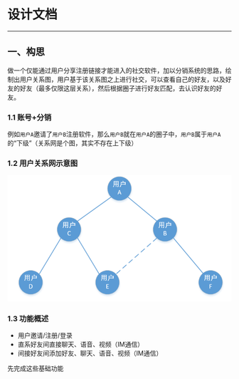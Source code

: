 # 设计文档

- - - 

## 一、构思

做一个仅能通过用户分享注册链接才能进入的社交软件，加以分销系统的思路，绘制出用户关系图，用户基于该关系图之上进行社交，可以查看自己的好友，以及好友的好友（最多仅限这层关系），然后根据圈子进行好友匹配，去认识好友的好友。

### 1.1 账号+分销

例如`用户A`邀请了`用户B`注册软件，那么`用户B`就在`用户A`的圈子中，`用户B`属于`用户A`的“下级”（关系网是个图，其实不存在上下级）

### 1.2 用户关系网示意图

![user_relation](./imgs/user_relation.png)

### 1.3 功能概述

- 用户邀请/注册/登录
- 直系好友间直接聊天、语音、视频（IM通信）
- 间接好友间添加好友、聊天、语音、视频（IM通信）

先完成这些基础功能
